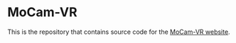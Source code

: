 # MoCam-VR

This is the repository that contains source code for the [MoCam-VR website](https://wzimo6.github.io/MoCam-VR/).
